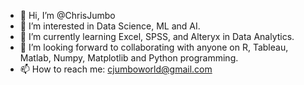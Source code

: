 - 👋 Hi, I’m @ChrisJumbo
- 👀 I’m interested in Data Science, ML and AI.
- 🌱 I’m currently learning Excel, SPSS, and Alteryx in Data Analytics.
- 💞️ I’m looking forward to collaborating with anyone on R, Tableau, Matlab, Numpy, Matplotlib and Python programming.
- 📫 How to reach me: cjumboworld@gmail.com

<!---
ChrisJumbo/ChrisJumbo is a ✨ special ✨ repository because its `README.md` (this file) appears on your GitHub profile.
You can click the Preview link to take a look at your changes.
--->
